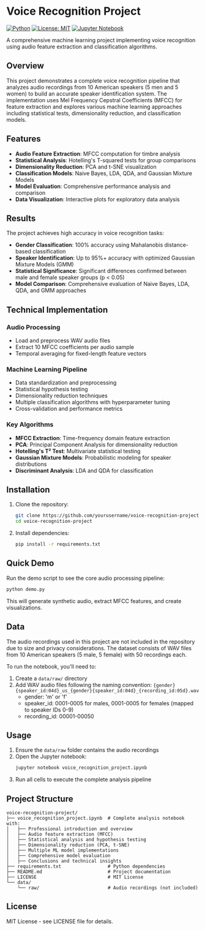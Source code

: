 # Voice Recognition Project

[![Python](https://img.shields.io/badge/python-3.8+-blue.svg)](https://www.python.org/)
[![License: MIT](https://img.shields.io/badge/License-MIT-yellow.svg)](https://opensource.org/licenses/MIT)
[![Jupyter Notebook](https://img.shields.io/badge/jupyter-%23FA0F00.svg?style=flat&logo=jupyter&logoColor=white)](https://jupyter.org/)

A comprehensive machine learning project implementing voice recognition using audio feature extraction and classification algorithms.

## Overview

This project demonstrates a complete voice recognition pipeline that analyzes audio recordings from 10 American speakers (5 men and 5 women) to build an accurate speaker identification system. The implementation uses Mel Frequency Cepstral Coefficients (MFCC) for feature extraction and explores various machine learning approaches including statistical tests, dimensionality reduction, and classification models.

## Features

- **Audio Feature Extraction**: MFCC computation for timbre analysis
- **Statistical Analysis**: Hotelling's T-squared tests for group comparisons
- **Dimensionality Reduction**: PCA and t-SNE visualization
- **Classification Models**: Naive Bayes, LDA, QDA, and Gaussian Mixture Models
- **Model Evaluation**: Comprehensive performance analysis and comparison
- **Data Visualization**: Interactive plots for exploratory data analysis

## Results

The project achieves high accuracy in voice recognition tasks:

- **Gender Classification**: 100% accuracy using Mahalanobis distance-based classification
- **Speaker Identification**: Up to 95%+ accuracy with optimized Gaussian Mixture Models (GMM)
- **Statistical Significance**: Significant differences confirmed between male and female speaker groups (p < 0.05)
- **Model Comparison**: Comprehensive evaluation of Naive Bayes, LDA, QDA, and GMM approaches

## Technical Implementation

### Audio Processing
- Load and preprocess WAV audio files
- Extract 10 MFCC coefficients per audio sample
- Temporal averaging for fixed-length feature vectors

### Machine Learning Pipeline
- Data standardization and preprocessing
- Statistical hypothesis testing
- Dimensionality reduction techniques
- Multiple classification algorithms with hyperparameter tuning
- Cross-validation and performance metrics

### Key Algorithms
- **MFCC Extraction**: Time-frequency domain feature extraction
- **PCA**: Principal Component Analysis for dimensionality reduction
- **Hotelling's T² Test**: Multivariate statistical testing
- **Gaussian Mixture Models**: Probabilistic modeling for speaker distributions
- **Discriminant Analysis**: LDA and QDA for classification

## Installation

1. Clone the repository:
   ```bash
   git clone https://github.com/yourusername/voice-recognition-project.git
   cd voice-recognition-project
   ```

2. Install dependencies:
   ```bash
   pip install -r requirements.txt
   ```

## Quick Demo

Run the demo script to see the core audio processing pipeline:
```bash
python demo.py
```

This will generate synthetic audio, extract MFCC features, and create visualizations.

## Data

The audio recordings used in this project are not included in the repository due to size and privacy considerations. The dataset consists of WAV files from 10 American speakers (5 male, 5 female) with 50 recordings each.

To run the notebook, you'll need to:
1. Create a `data/raw/` directory
2. Add WAV audio files following the naming convention: `{gender}{speaker_id:04d}_us_{gender}{speaker_id:04d}_{recording_id:05d}.wav`
   - gender: 'm' or 'f'
   - speaker_id: 0001-0005 for males, 0001-0005 for females (mapped to speaker IDs 0-9)
   - recording_id: 00001-00050

## Usage

1. Ensure the `data/raw` folder contains the audio recordings
2. Open the Jupyter notebook:
   ```bash
   jupyter notebook voice_recognition_project.ipynb
   ```
3. Run all cells to execute the complete analysis pipeline

## Project Structure

```
voice-recognition-project/
├── voice_recognition_project.ipynb  # Complete analysis notebook with:
│   ├── Professional introduction and overview
│   ├── Audio feature extraction (MFCC)
│   ├── Statistical analysis and hypothesis testing
│   ├── Dimensionality reduction (PCA, t-SNE)
│   ├── Multiple ML model implementations
│   ├── Comprehensive model evaluation
│   ├── Conclusions and technical insights
├── requirements.txt                 # Python dependencies
├── README.md                        # Project documentation
├── LICENSE                          # MIT License
└── data/
    └── raw/                         # Audio recordings (not included)
```

## License

MIT License - see LICENSE file for details.
